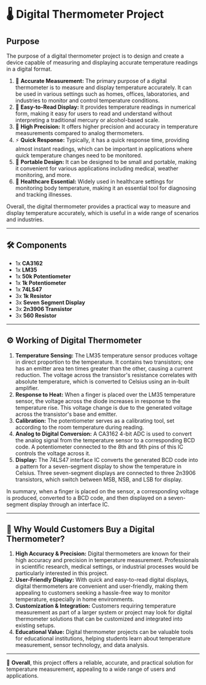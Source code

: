 # 🌡️ Digital Thermometer Project

## Purpose

The purpose of a digital thermometer project is to design and create a device capable of measuring and displaying accurate temperature readings in a digital format.

1. 🎯 **Accurate Measurement:** The primary purpose of a digital thermometer is to measure and display temperature accurately. It can be used in various settings such as homes, offices, laboratories, and industries to monitor and control temperature conditions.
2. 🔢 **Easy-to-Read Display:** It provides temperature readings in numerical form, making it easy for users to read and understand without interpreting a traditional mercury or alcohol-based scale.
3. 🧮 **High Precision:** It offers higher precision and accuracy in temperature measurements compared to analog thermometers.
4. ⚡ **Quick Response:** Typically, it has a quick response time, providing almost instant readings, which can be important in applications where quick temperature changes need to be monitored.
5. 🧳 **Portable Design:** It can be designed to be small and portable, making it convenient for various applications including medical, weather monitoring, and more.
6. 🏥 **Healthcare Essential:** Widely used in healthcare settings for monitoring body temperature, making it an essential tool for diagnosing and tracking illnesses.

Overall, the digital thermometer provides a practical way to measure and display temperature accurately, which is useful in a wide range of scenarios and industries.

---

## 🛠️ Components

- 1x **CA3162**
- 1x **LM35**
- 1x **50k Potentiometer**
- 1x **1k Potentiometer**
- 1x **74LS47**
- 3x **1k Resistor**
- 3x **Seven Segment Display**
- 3x **2n3906 Transistor**
- 3x **560 Resistor**

---

## ⚙️ Working of Digital Thermometer

1. **Temperature Sensing:** The LM35 temperature sensor produces voltage in direct proportion to the temperature. It contains two transistors; one has an emitter area ten times greater than the other, causing a current reduction. The voltage across the transistor's resistance correlates with absolute temperature, which is converted to Celsius using an in-built amplifier.
2. **Response to Heat:** When a finger is placed over the LM35 temperature sensor, the voltage across the diode increases in response to the temperature rise. This voltage change is due to the generated voltage across the transistor's base and emitter.
3. **Calibration:** The potentiometer serves as a calibrating tool, set according to the room temperature during reading.
4. **Analog to Digital Conversion:** A CA3162 4-bit ADC is used to convert the analog signal from the temperature sensor to a corresponding BCD code. A potentiometer connected to the 8th and 9th pins of this IC controls the voltage across it.
5. **Display:** The 74LS47 interface IC converts the generated BCD code into a pattern for a seven-segment display to show the temperature in Celsius. Three seven-segment displays are connected to three 2n3906 transistors, which switch between MSB, NSB, and LSB for display.

In summary, when a finger is placed on the sensor, a corresponding voltage is produced, converted to a BCD code, and then displayed on a seven-segment display through an interface IC.

---

## 🤔 Why Would Customers Buy a Digital Thermometer?

1. **High Accuracy & Precision:** Digital thermometers are known for their high accuracy and precision in temperature measurement. Professionals in scientific research, medical settings, or industrial processes would be particularly interested in this project.
2. **User-Friendly Display:** With quick and easy-to-read digital displays, digital thermometers are convenient and user-friendly, making them appealing to customers seeking a hassle-free way to monitor temperature, especially in home environments.
3. **Customization & Integration:** Customers requiring temperature measurement as part of a larger system or project may look for digital thermometer solutions that can be customized and integrated into existing setups.
4. **Educational Value:** Digital thermometer projects can be valuable tools for educational institutions, helping students learn about temperature measurement, sensor technology, and data analysis.

---

🌟 **Overall**, this project offers a reliable, accurate, and practical solution for temperature measurement, appealing to a wide range of users and applications.
